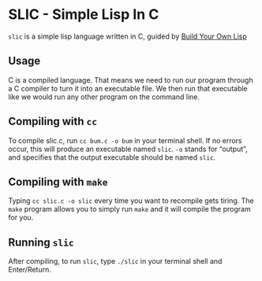 # SLIC - Simple Lisp In C

`slic` is a simple lisp language written in C, guided by [Build Your Own Lisp](https://buildyourownlisp.com)

## Usage

C is a compiled language. That means we need to run our program through a C compiler to turn it into an executable file. We then run that executable like we would run any other program on the command line.

## Compiling with `cc`

To compile slic.c, run `cc bum.c -o bum` in your terminal shell. If no errors occur, this will produce an executable named `slic`. `-o` stands for “output”, and specifies that the output executable should be named `slic`.

## Compiling with `make`

Typing `cc slic.c -o slic` every time you want to recompile gets tiring. The `make` program allows you to simply run `make` and it will compile the program for you.

## Running `slic`

After compiling, to run `slic`, type `./slic` in your terminal shell and Enter/Return.
